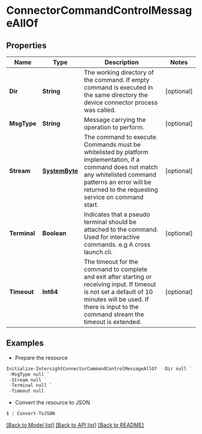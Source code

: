 # ConnectorCommandControlMessageAllOf
## Properties

Name | Type | Description | Notes
------------ | ------------- | ------------- | -------------
**Dir** | **String** | The working directory of the command. If empty command is executed in the same directory the device connector process was called. | [optional] 
**MsgType** | **String** | Message carrying the operation to perform. | [optional] 
**Stream** | [**SystemByte**](SystemByte.md) | The command to execute. Commands must be whitelisted by platform implementation, if a command does not match any whitelisted command patterns an error will be returned to the requesting service on command start. | [optional] 
**Terminal** | **Boolean** | Indicates that a pseudo terminal should be attached to the command. Used for interactive commands. e.g A cross launch cli. | [optional] 
**Timeout** | **Int64** | The timeout for the command to complete and exit after starting or receiving input. If timeout is not set a default of 10 minutes will be used. If there is input to the command stream the timeout is extended. | [optional] 

## Examples

- Prepare the resource
```powershell
Initialize-IntersightConnectorCommandControlMessageAllOf  -Dir null `
 -MsgType null `
 -Stream null `
 -Terminal null `
 -Timeout null
```

- Convert the resource to JSON
```powershell
$ | Convert-ToJSON
```

[[Back to Model list]](../README.md#documentation-for-models) [[Back to API list]](../README.md#documentation-for-api-endpoints) [[Back to README]](../README.md)

